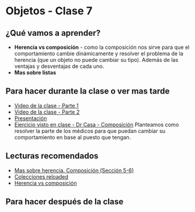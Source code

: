 # Objetos - Clase 7

## ¿Qué vamos a aprender?

* **Herencia vs composición** - como la composición nos sirve para que el comportamiento cambie dinámicamente y resolver el problema de la herencia (que un objeto no puede cambiar su tipo). Además de las ventajas y desventajas de cada uno.
* **Mas sobre listas**

## Para hacer durante la clase o ver mas tarde

* [Video de la clase - Parte 1](https://youtu.be/BVHj9QX9Boo)
* [Video de la clase - Parte 2](https://youtu.be/UHVsF5Q1WFs)
* [Presentación](https://docs.google.com/presentation/d/10xZW_HxyzHYeB8IENQ2PrkEG3RA3BU0RT17L9OamHoQ/edit?usp=sharing)
* [Ejercicio visto en clase - Dr Casa - Composición](https://docs.google.com/document/d/12Zz18WFOv4hVYSCtKFg4TPpQY6xi9zoDXtTYRCGnOL4) Planteamos como resolver la parte de los médicos para que puedan cambiar su comportamiento en base al puesto que tengan.

## Lecturas recomendados

* [Mas sobre herencia. Composición (Sección 5-6)](https://docs.google.com/document/d/1KdG7NrKPgPh4bAcyLuDG2G1iWP7Ze2GFs91qzlvDKqI)
* [Colecciones reloaded](https://docs.google.com/document/d/1MLbx1Fxt7I_uVg6Yv9hYfIu2IIbUQqqICbOM3s969D8/edit)
* [Herencia vs composición](http://wiki.uqbar.org/wiki/articles/composicion--oop-.html)

## Para hacer después de la clase

